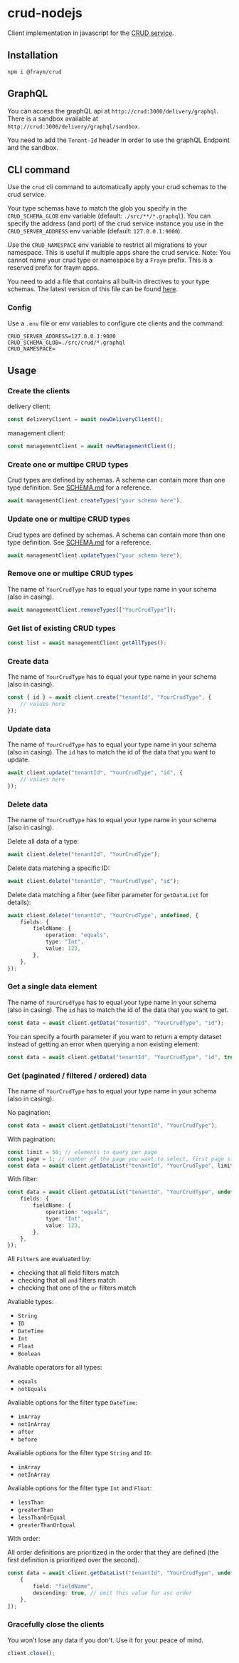 # crud-nodejs

Client implementation in javascript for the [CRUD service](https://github.com/fraym/crud).

## Installation

```shell
npm i @fraym/crud
```

## GraphQL

You can access the graphQL api at `http://crud:3000/delivery/graphql`.
There is a sandbox available at `http://crud:3000/delivery/graphql/sandbox`.

You need to add the `Tenant-Id` header in order to use the graphQL Endpoint and the sandbox.

## CLI command

Use the `crud` cli command to automatically apply your crud schemas to the crud service.

Your type schemas have to match the glob you specify in the `CRUD_SCHEMA_GLOB` env variable (default: `./src/**/*.graphql`).
You can specify the address (and port) of the crud service instance you use in the `CRUD_SERVER_ADDRESS` env variable (default: `127.0.0.1:9000`).

Use the `CRUD_NAMESPACE` env variable to restrict all migrations to your namespace. This is useful if multiple apps share the crud service. Note: You cannot name your crud type or namespace by a `Fraym` prefix. This is a reserved prefix for fraym apps.

You need to add a file that contains all built-in directives to your type schemas. The latest version of this file can be found [here](default.graphql).

### Config

Use a `.env` file or env variables to configure cte clients and the command:

```env
CRUD_SERVER_ADDRESS=127.0.0.1:9000
CRUD_SCHEMA_GLOB=./src/crud/*.graphql
CRUD_NAMESPACE=
```

## Usage

### Create the clients

delivery client:

```typescript
const deliveryClient = await newDeliveryClient();
```

management client:

```typescript
const managementClient = await newManagementClient();
```

### Create one or multipe CRUD types

Crud types are defined by schemas. A schema can contain more than one type definition. See [SCHEMA.md](SCHEMA.md) for a reference.

```typescript
await managementClient.createTypes("your schema here");
```

### Update one or multipe CRUD types

Crud types are defined by schemas. A schema can contain more than one type definition. See [SCHEMA.md](SCHEMA.md) for a reference.

```typescript
await managementClient.updateTypes("your schema here");
```

### Remove one or multipe CRUD types

The name of `YourCrudType` has to equal your type name in your schema (also in casing).

```typescript
await managementClient.removeTypes(["YourCrudType"]);
```

### Get list of existing CRUD types

```typescript
const list = await managementClient.getAllTypes();
```

### Create data

The name of `YourCrudType` has to equal your type name in your schema (also in casing).

```typescript
const { id } = await client.create("tenantId", "YourCrudType", {
    // values here
});
```

### Update data

The name of `YourCrudType` has to equal your type name in your schema (also in casing).
The `id` has to match the id of the data that you want to update.

```typescript
await client.update("tenantId", "YourCrudType", "id", {
    // values here
});
```

### Delete data

The name of `YourCrudType` has to equal your type name in your schema (also in casing).

Delete all data of a type:

```typescript
await client.delete("tenantId", "YourCrudType");
```

Delete data matching a specific ID:

```typescript
await client.delete("tenantId", "YourCrudType", "id");
```

Delete data matching a filter (see filter parameter for `getDataList` for details):

```typescript
await client.delete("tenantId", "YourCrudType", undefined, {
    fields: {
        fieldName: {
            operation: "equals",
            type: "Int",
            value: 123,
        },
    },
});
```

### Get a single data element

The name of `YourCrudType` has to equal your type name in your schema (also in casing).
The `id` has to match the id of the data that you want to get.

```typescript
const data = await client.getData("tenantId", "YourCrudType", "id");
```

You can specify a fourth parameter if you want to return a empty dataset instead of getting an error when querying a non existing element:

```typescript
const data = await client.getData("tenantId", "YourCrudType", "id", true);
```

### Get (paginated / filtered / ordered) data

The name of `YourCrudType` has to equal your type name in your schema (also in casing).

No pagination:

```typescript
const data = await client.getDataList("tenantId", "YourCrudType");
```

With pagination:

```typescript
const limit = 50; // elements to query per page
const page = 1; // number of the page you want to select, first page starts at: 1
const data = await client.getDataList("tenantId", "YourCrudType", limit, page);
```

With filter:

```typescript
const data = await client.getDataList("tenantId", "YourCrudType", undefined, undefined, {
    fields: {
        fieldName: {
            operation: "equals",
            type: "Int",
            value: 123,
        },
    },
});
```

All `Filter`s are evaluated by:

-   checking that all field filters match
-   checking that all `and` filters match
-   checking that one of the `or` filters match

Avaliable types:

-   `String`
-   `ID`
-   `DateTime`
-   `Int`
-   `Float`
-   `Boolean`

Avaliable operators for all types:

-   `equals`
-   `notEquals`

Avaliable options for the filter type `DateTime`:

-   `inArray`
-   `notInArray`
-   `after`
-   `before`

Avaliable options for the filter type `String` and `ID`:

-   `inArray`
-   `notInArray`

Avaliable options for the filter type `Int` and `Float`:

-   `lessThan`
-   `greaterThan`
-   `lessThanOrEqual`
-   `greaterThanOrEqual`

With order:

All order definitions are prioritized in the order that they are defined (the first definition is prioritized over the second).

```typescript
const data = await client.getDataList("tenantId", "YourCrudType", undefined, undefined, undefined, [
    {
        field: "fieldName",
        descending: true, // omit this value for asc order
    },
]);
```

### Gracefully close the clients

You won't lose any data if you don't. Use it for your peace of mind.

```typescript
client.close();
```
